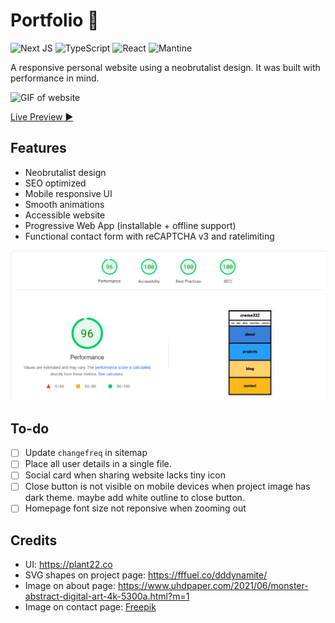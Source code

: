 # Portfolio 💛
![Next JS](https://img.shields.io/badge/Next-black?style=for-the-badge&logo=next.js&logoColor=white)
![TypeScript](https://img.shields.io/badge/typescript-%23007ACC.svg?style=for-the-badge&logo=typescript&logoColor=white)
![React](https://img.shields.io/badge/react-%2320232a.svg?style=for-the-badge&logo=react&logoColor=%2361DAFB)
![Mantine](https://img.shields.io/badge/Mantine-16B7FB?style=for-the-badge&logo=mantine&logoColor=black)

A responsive personal website using a neobrutalist design. It was built with performance in mind.

![GIF of website](website.gif)

[Live Preview ▶](https://creme332.vercel.app/)

## Features
- Neobrutalist design
- SEO optimized
- Mobile responsive UI
- Smooth animations
- Accessible website
- Progressive Web App (installable + offline support)
- Functional contact form with reCAPTCHA v3 and ratelimiting
  
![Lighthouse report](lighthouse.png)

## To-do
- [ ] Update `changefreq` in sitemap
- [ ] Place all user details in a single file.
- [ ] Social card when sharing website lacks tiny icon
- [ ] Close button is not visible on mobile devices when project image has dark theme. maybe add white outline to close button.
- [ ] Homepage font size not reponsive when zooming out

## Credits
- UI: https://plant22.co
- SVG shapes on project page: https://fffuel.co/dddynamite/
- Image on about page: https://www.uhdpaper.com/2021/06/monster-abstract-digital-art-4k-5300a.html?m=1
- Image on contact page: [Freepik](https://www.freepik.com/premium-vector/colorful-geometric-background-modern-abstract-background-with-geometric-shapes-lines_31713840.htm)
